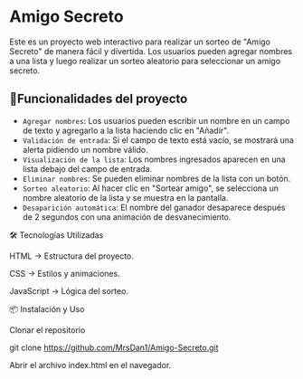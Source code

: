 # Amigo Secreto 

Este es un proyecto web interactivo para realizar un sorteo de "Amigo Secreto" de manera fácil y divertida. Los usuarios pueden agregar nombres a una lista y luego realizar un sorteo aleatorio para seleccionar un amigo secreto.

## :hammer:Funcionalidades del proyecto

- `Agregar nombres`: Los usuarios pueden escribir un nombre en un campo de texto y agregarlo a la lista haciendo clic en "Añadir".
- `Validación de entrada`: Si el campo de texto está vacío, se mostrará una alerta pidiendo un nombre válido.
- `Visualización de la lista`: Los nombres ingresados aparecen en una lista debajo del campo de entrada.
- `Eliminar nombres`: Se pueden eliminar nombres de la lista con un botón.
- `Sorteo aleatorio`: Al hacer clic en "Sortear amigo", se selecciona un nombre aleatorio de la lista y se muestra en la pantalla.
- `Desaparición automática`: El nombre del ganador desaparece después de 2 segundos con una animación de desvanecimiento.


🛠️ Tecnologías Utilizadas

HTML → Estructura del proyecto.

CSS → Estilos y animaciones.

JavaScript → Lógica del sorteo.

📦 Instalación y Uso

Clonar el repositorio

 git clone https://github.com/MrsDan1/Amigo-Secreto.git

Abrir el archivo index.html en el navegador.
